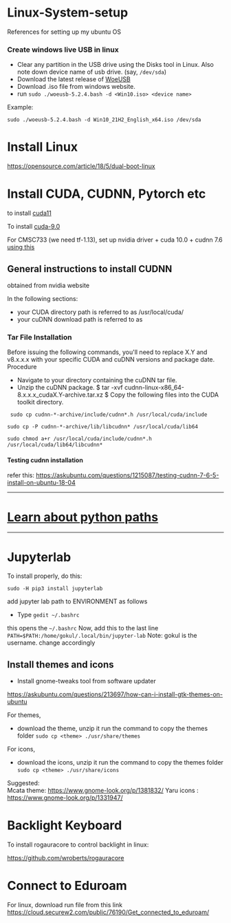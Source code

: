 # Linux-System-setup

References for setting up my ubuntu OS

### Create windows live USB in linux
- Clear any partition in the USB drive using the Disks tool in Linux. Also note down device name of usb drive. (say, `/dev/sda`)
- Download the latest release of [WoeUSB](https://github.com/WoeUSB/WoeUSB/releases/) 
- Download .iso file from windows website.
- run   ```sudo ./woeusb-5.2.4.bash -d <Win10.iso> <device name>``` 

Example:
```
sudo ./woeusb-5.2.4.bash -d Win10_21H2_English_x64.iso /dev/sda
```

# Install Linux
https://opensource.com/article/18/5/dual-boot-linux

# Install CUDA, CUDNN, Pytorch etc

to install [cuda11](https://medium.com/analytics-vidhya/install-cuda-11-2-cudnn-8-1-0-and-python-3-9-on-rtx3090-for-deep-learning-fcf96c95f7a1)

To install [cuda-9.0](https://gist.github.com/Brainiarc7/470a57e5c9fc9ab9f9c4e042d5941a40)

For CMSC733 (we need tf-1.13), set up nvidia driver + cuda 10.0 + cudnn 7.6  [using this](https://itectec.com/ubuntu/ubuntu-install-nvidia-drivers-with-cuda-10-0-ubuntu-18-04-and-tensorflow-gpu-1-13/)


## General instructions to install CUDNN
obtained from nvidia website


In the following sections:
- your CUDA directory path is referred to as /usr/local/cuda/
- your cuDNN download path is referred to as <cudnnpath>

### Tar File Installation

  Before issuing the following commands, you'll need to replace X.Y and v8.x.x.x with your specific CUDA and cuDNN versions and package date.
Procedure
- Navigate to your <cudnnpath> directory containing the cuDNN tar file.
- Unzip the cuDNN package.
$ tar -xvf cudnn-linux-x86_64-8.x.x.x_cudaX.Y-archive.tar.xz $
Copy the following files into the CUDA toolkit directory.
  
  
```
 sudo cp cudnn-*-archive/include/cudnn*.h /usr/local/cuda/include 
```
  
```
sudo cp -P cudnn-*-archive/lib/libcudnn* /usr/local/cuda/lib64 
```

```
sudo chmod a+r /usr/local/cuda/include/cudnn*.h /usr/local/cuda/lib64/libcudnn*
```
  
#### Testing cudnn installation
refer this: https://askubuntu.com/questions/1215087/testing-cudnn-7-6-5-install-on-ubuntu-18-04
  
  ------------------------------------------

  # [Learn about python paths](https://leemendelowitz.github.io/blog/how-does-python-find-packages.html) 
  
  
 ------------------------------------------
# Jupyterlab

To install  properly, do this:

`sudo -H pip3 install jupyterlab`

add jupyter lab path to ENVIRONMENT as follows
- Type
`gedit ~/.bashrc`

this opens the  `~/.bashrc`
Now, add this to the last line
`PATH=$PATH:/home/gokul/.local/bin/jupyter-lab`
Note: gokul is the username. change accordingly





## Install themes and icons

- Install gnome-tweaks tool from software updater

https://askubuntu.com/questions/213697/how-can-i-install-gtk-themes-on-ubuntu

For themes,
- download the theme, unzip it
run the command to copy the themes folder
`sudo cp <theme> ./usr/share/themes`

For icons,
- download the icons, unzip it
run the command to copy the themes folder
`sudo cp <theme> ./usr/share/icons`

Suggested:  
Mcata theme: https://www.gnome-look.org/p/1381832/
Yaru icons : https://www.gnome-look.org/p/1331947/

# Backlight Keyboard
To install rogauracore to control backlight in linux:

https://github.com/wroberts/rogauracore

# Connect to Eduroam
For linux, download run file from this link
https://cloud.securew2.com/public/76190/Get_connected_to_eduroam/


